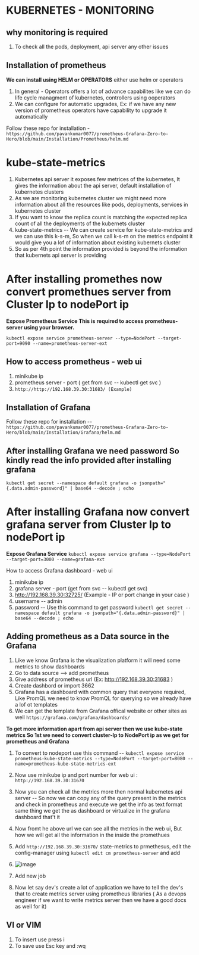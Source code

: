 # KUBERNETES - MONITORING


why monitoring is required
--
1) To check all the pods, deployment, api server any other issues

Installation of prometheus
--
**We can install using HELM or OPERATORS**
either use helm or operators

1) In general - Operators offers a lot of advance capabilites like we can do life cycle managment of kubernetes, controllers using ooperators
2) We can configure for automatic upgrades, Ex: if we have any new version of prometheus operators have capability to upgrade it automatically

Follow these repo for installation - ``` https://github.com/pavankumar0077/prometheus-Grafana-Zero-to-Hero/blob/main/Installation/Prometheus/helm.md ```

# kube-state-metrics 
1) Kubernetes api server it exposes few metrices of the kubernetes, It gives the information about the api server, default installation of kubernetes clusters
2) As we are monitoring kubernetes cluster we might need more information about all the resources like pods, deployments, services in kubernetes cluster
3) If you want to know the replica count is matching the expected replica count of all the deployments of the kubernets cluster
4) kube-state-metrics -- We can create service for kube-state-metrics and we can use this k-s-m, So when we call k-s-m on the metrics endpoint it would give you a lof of information
about existing kubernets cluster
5) So as per 4th point the information provided is beyond the information that kubernets api server is providing

# After installing promethes now convert promethues server from Cluster Ip to nodePort ip

**Expose Prometheus Service
This is required to access prometheus-server using your browser.**

```kubectl expose service prometheus-server --type=NodePort --target-port=9090 --name=prometheus-server-ext```

How to access prometheus - web ui
--
1) minikube ip
2) prometheus server - port ( get from svc -- kubectl get svc )
3) ``` http://http://192.168.39.30:31683/ (Example) ```


Installation of Grafana 
--

Follow these repo for installation -- ``` https://github.com/pavankumar0077/prometheus-Grafana-Zero-to-Hero/blob/main/Installation/Grafana/helm.md ```

After installing Grafana we need password So kindly read the info provided after installing grafana
--
``` kubectl get secret --namespace default grafana -o jsonpath="{.data.admin-password}" | base64 --decode ; echo ```

# After installing Grafana now convert grafana server from Cluster Ip to nodePort ip

**Expose Grafana Service**
``` kubectl expose service grafana --type=NodePort --target-port=3000 --name=grafana-ext ```


How to access Grafana dashboard - web ui
1) minikube ip
2) grafana server - port (get from svc -- kubectl get svc)
3) http://192.168.39.30:32725/  (Example - IP or port change in your case )
4) username -- admin
5) password -- Use this command to get password ``` kubectl get secret --namespace default grafana -o jsonpath="{.data.admin-password}" | base64 --decode ; echo ```


Adding prometheus as a Data source in the Grafana 
--
1) Like we know Grafana is the visualization platform it will need some metrics to show dashboards
2) Go to data source --> add prometheus
3) Give address of prometheus url (Ex: http://192.168.39.30:31683 )
4) Create dashbord or import 3662 
5) Grafana has a dashboard with common query that everyone required, Like PromQL we need to know PromQL for querying so we already have a  lof ot templates
6) We can get the template from Grafana offical website or other sites as well ``` https://grafana.com/grafana/dashboards/ ```

**To get more information apart from api server then we use kube-state metrics
So 1st we need to convert cluster-Ip to NodePort ip as we get for prometheus and Grafana**
1) To convert to nodeport use this command -- ``` kubectl expose service prometheus-kube-state-metrics --type=NodePort --target-port=8080 --name=prometheus-kube-state-metrics-ext ```
2) Now use minikube ip and port number for web ui : ``` http://192.168.39.30:31670 ```
3) Now you can check all the metrics more then normal kubernetes api server -- So now we can copy any of the query present in the metrics and check in prometheus and execute we get the info as text format same thing we get the
as dashboard or virtualize in the grafana dashboard that't it

4) Now fromt he above url we can see all the metrics in the web ui, But how we will get all the information in the inside the promethues
5) Add ``` http://192.168.39.30:31670/ ``` state-metrics to prmethesus, edit the config-manager using ``` kubectl edit cm prometheus-server ``` and add
6) ![image](https://github.com/pavankumar0077/Devops-tools/assets/40380941/44d28816-1670-4f36-997e-c1600ec333f1)
7) Add new job
8) Now let say dev's create a lot of application we have to tell the dev's that to create metrics server using prometheus libraries ( As a devops engineer if we want to write metrics server then we have a good docs as well for it)


VI or VIM
--
1) To insert use press i
2) To save use Esc key and :wq





